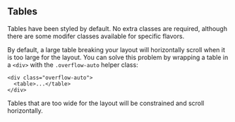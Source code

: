 ## Tables

Tables have been styled by default. No extra classes are required, although there are some modifer classes available for specific flavors.

By default, a large table breaking your layout will horizontally scroll when it is too large for the layout. You can solve this problem by wrapping a table in a `<div>` with the `.overflow-auto` helper class:

```
<div class="overflow-auto">
  <table>...</table>
</div>
```

Tables that are too wide for the layout will be constrained and scroll horizontally.
